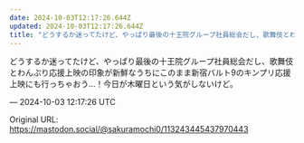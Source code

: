 ```yaml
---
date: 2024-10-03T12:17:26.644Z
updated: 2024-10-03T12:17:26.644Z
title: "どうするか迷ってたけど、やっぱり最後の十王院グループ社員総会だし、歌舞伎とわんぷ[...]"
---
```


<p>どうするか迷ってたけど、やっぱり最後の十王院グループ社員総会だし、歌舞伎とわんぷり応援上映の印象が新鮮なうちにこのまま新宿バルト9のキンプリ応援上映にも行っちゃおう…！今日が木曜日という気がしないけど。</p>

&mdash; 2024-10-03 12:17:26 UTC

Original URL: https://mastodon.social/@sakuramochi0/113243445437970443
